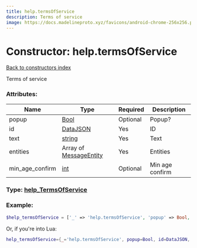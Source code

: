```yaml
---
title: help.termsOfService
description: Terms of service
image: https://docs.madelineproto.xyz/favicons/android-chrome-256x256.png
---
```

# Constructor: help.termsOfService  
[Back to constructors index](index.md)



Terms of service

### Attributes:

| Name     |    Type       | Required | Description |
|----------|---------------|----------|-------------|
|popup|[Bool](../types/Bool.md) | Optional|Popup?|
|id|[DataJSON](../types/DataJSON.md) | Yes|ID|
|text|[string](../types/string.md) | Yes|Text|
|entities|Array of [MessageEntity](../types/MessageEntity.md) | Yes|Entities|
|min\_age\_confirm|[int](../types/int.md) | Optional|Min age confirm|



### Type: [help\_TermsOfService](../types/help_TermsOfService.md)


### Example:

```php
$help_termsOfService = ['_' => 'help.termsOfService', 'popup' => Bool, 'id' => DataJSON, 'text' => 'string', 'entities' => [MessageEntity, MessageEntity], 'min_age_confirm' => int];
```  


Or, if you're into Lua:

```lua
help_termsOfService={_='help.termsOfService', popup=Bool, id=DataJSON, text='string', entities={MessageEntity}, min_age_confirm=int}

```


